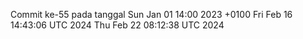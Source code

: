 Commit ke-55 pada tanggal Sun Jan 01 14:00 2023 +0100
Fri Feb 16 14:43:06 UTC 2024
Thu Feb 22 08:12:38 UTC 2024
